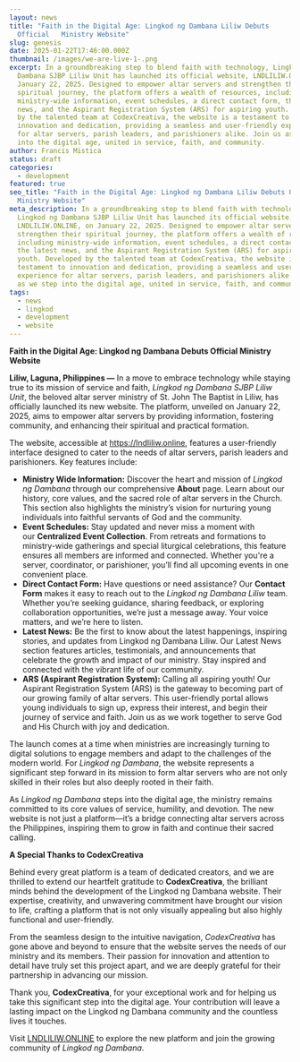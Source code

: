 ```yaml
---
layout: news
title: "Faith in the Digital Age: Lingkod ng Dambana Liliw Debuts
  Official   Ministry Website"
slug: genesis
date: 2025-01-22T17:46:00.000Z
thumbnail: /images/we-are-live-1-.png
excerpt: In a groundbreaking step to blend faith with technology, Lingkod ng
  Dambana SJBP Liliw Unit has launched its official website, LNDLILIW.ONLINE, on
  January 22, 2025. Designed to empower altar servers and strengthen their
  spiritual journey, the platform offers a wealth of resources, including
  ministry-wide information, event schedules, a direct contact form, the latest
  news, and the Aspirant Registration System (ARS) for aspiring youth. Developed
  by the talented team at CodexCreativa, the website is a testament to
  innovation and dedication, providing a seamless and user-friendly experience
  for altar servers, parish leaders, and parishioners alike. Join us as we step
  into the digital age, united in service, faith, and community.
author: Francis Mistica
status: draft
categories:
  - development
featured: true
seo_title: "Faith in the Digital Age: Lingkod ng Dambana Liliw Debuts Official
  Ministry Website"
meta_description: In a groundbreaking step to blend faith with technology,
  Lingkod ng Dambana SJBP Liliw Unit has launched its official website,
  LNDLILIW.ONLINE, on January 22, 2025. Designed to empower altar servers and
  strengthen their spiritual journey, the platform offers a wealth of resources,
  including ministry-wide information, event schedules, a direct contact form,
  the latest news, and the Aspirant Registration System (ARS) for aspiring
  youth. Developed by the talented team at CodexCreativa, the website is a
  testament to innovation and dedication, providing a seamless and user-friendly
  experience for altar servers, parish leaders, and parishioners alike. Join us
  as we step into the digital age, united in service, faith, and community.
tags:
  - news
  - lingkod
  - development
  - website
---
```

**Faith in the Digital Age: Lingkod ng Dambana Debuts Official Ministry Website**  

**Liliw, Laguna, Philippines —** In a move to embrace technology while staying true to its mission of service and faith, *Lingkod ng Dambana SJBP Liliw Unit*, the beloved altar server ministry of St. John The Baptist in Liliw, has officially launched its new website. The platform, unveiled on January 22, 2025, aims to empower altar servers by providing information, fostering community, and enhancing their spiritual and practical formation.

The website, accessible at <https://lndliliw.online>, features a user-friendly interface designed to cater to the needs of altar servers, parish leaders and parishioners. Key features include:  

* **Ministry Wide Information:** Discover the heart and mission of *Lingkod ng Dambana* through our comprehensive **About** page. Learn about our history, core values, and the sacred role of altar servers in the Church. This section also highlights the ministry’s vision for nurturing young individuals into faithful servants of God and the community.
* **Event Schedules:** Stay updated and never miss a moment with our **Centralized Event Collection**. From retreats and formations to ministry-wide gatherings and special liturgical celebrations, this feature ensures all members are informed and connected. Whether you're a server, coordinator, or parishioner, you’ll find all upcoming events in one convenient place.
* **Direct Contact Form:** Have questions or need assistance? Our **Contact Form** makes it easy to reach out to the *Lingkod ng Dambana Liliw* team. Whether you’re seeking guidance, sharing feedback, or exploring collaboration opportunities, we’re just a message away. Your voice matters, and we’re here to listen.
* **Latest News:** Be the first to know about the latest happenings, inspiring stories, and updates from Lingkod ng Dambana Liliw. Our Latest News section features articles, testimonials, and announcements that celebrate the growth and impact of our ministry. Stay inspired and connected with the vibrant life of our community.
* **ARS (Aspirant Registration System):** Calling all aspiring youth! Our Aspirant Registration System (ARS) is the gateway to becoming part of our growing family of altar servers. This user-friendly portal allows young individuals to sign up, express their interest, and begin their journey of service and faith. Join us as we work together to serve God and His Church with joy and dedication.

The launch comes at a time when ministries are increasingly turning to digital solutions to engage members and adapt to the challenges of the modern world. For *Lingkod ng Dambana*, the website represents a significant step forward in its mission to form altar servers who are not only skilled in their roles but also deeply rooted in their faith.  

As *Lingkod ng Dambana* steps into the digital age, the ministry remains committed to its core values of service, humility, and devotion. The new website is not just a platform—it’s a bridge connecting altar servers across the Philippines, inspiring them to grow in faith and continue their sacred calling.

**A Special Thanks to CodexCreativa**

Behind every great platform is a team of dedicated creators, and we are thrilled to extend our heartfelt gratitude to **CodexCreativa**, the brilliant minds behind the development of the Lingkod ng Dambana website. Their expertise, creativity, and unwavering commitment have brought our vision to life, crafting a platform that is not only visually appealing but also highly functional and user-friendly.

From the seamless design to the intuitive navigation, *CodexCreativa* has gone above and beyond to ensure that the website serves the needs of our ministry and its members. Their passion for innovation and attention to detail have truly set this project apart, and we are deeply grateful for their partnership in advancing our mission.

Thank you, **CodexCreativa**, for your exceptional work and for helping us take this significant step into the digital age. Your contribution will leave a lasting impact on the Lingkod ng Dambana community and the countless lives it touches.

Visit [LNDLILIW.ONLINE](https://lndliliw.online) to explore the new platform and join the growing community of *Lingkod ng Dambana*.
